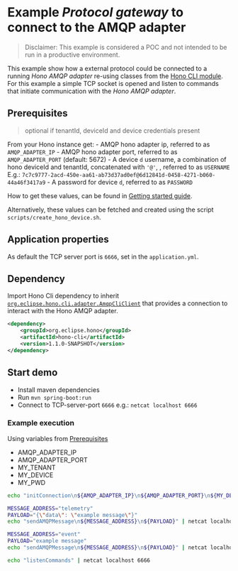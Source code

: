 # Example *Protocol gateway* to connect to the AMQP adapter

> Disclaimer: This example is considered a POC and not intended to be run in a productive environment.

This example show how a external protocol could be connected to a running *Hono AMQP adapter* re-using classes from the [Hono CLI module](https://github.com/eclipse/hono/blob/master/cli/src/main/java/org/eclipse/hono/cli/).
For this example a simple TCP socket is opened and listen to commands that initiate communication with the *Hono AMQP adapter*.

## Prerequisites 
> optional if tenantId, deviceId and device credentials present

From your Hono instance get:
    - AMQP hono adapter ip, referred to as `AMQP_ADAPTER_IP`
    - AMQP hono adapter port, referred to as `AMQP_ADAPTER_PORT` (default: 5672)
    - A device `d` username, a combination of hono deviceId and tenantId, concatenated with `'@'`, , referred to as `USERNAME`
    E.g.: `7c7c9777-2acd-450e-aa61-ab73d37ad0ef@6d12841d-0458-4271-b060-44a46f3417a9`
    - A password for device `d`, referred to as `PASSWORD`

How to get these values, can be found in [Getting started guide](https://www.eclipse.org/hono/getting-started/).

Alternatively, these values can be fetched and created using the script `scripts/create_hono_device.sh`.

## Application properties

As default the TCP server port is `6666`, set in the `application.yml`.

## Dependency

Import Hono Cli dependency to inherit [`org.eclipse.hono.cli.adapter.AmqpCliClient`](https://github.com/eclipse/hono/blob/master/cli/src/main/java/org/eclipse/hono/cli/adapter/AmqpCliClient.java) that provides a connection to interact with the Hono AMQP adapter.

```xml
<dependency>
    <groupId>org.eclipse.hono</groupId>
    <artifactId>hono-cli</artifactId>
    <version>1.1.0-SNAPSHOT</version>
</dependency>
```

## Start demo

- Install maven dependencies
- Run `mvn spring-boot:run`
- Connect to TCP-server-port `6666`
    e.g.: `netcat localhost 6666`

### Example execution

Using variables from [Prerequisites](#Prerequisites)

- AMQP_ADAPTER_IP
- AMQP_ADAPTER_PORT
- MY_TENANT
- MY_DEVICE
- MY_PWD

```bash
echo "initConnection\n${AMQP_ADAPTER_IP}\n${AMQP_ADAPTER_PORT}\n${MY_DEVICE}@${MY_TENANT}\n${MY_PWD}\n" | netcat -c localhost 6666

MESSAGE_ADDRESS="telemetry"
PAYLOAD="{\"data\": \"example message\"}"
echo "sendAMQPMessage\n${MESSAGE_ADDRESS}\n${PAYLOAD}" | netcat localhost 6666

MESSAGE_ADDRESS="event"
PAYLOAD="example message"
echo "sendAMQPMessage\n${MESSAGE_ADDRESS}\n${PAYLOAD}" | netcat localhost 6666

echo "listenCommands" | netcat localhost 6666
```
